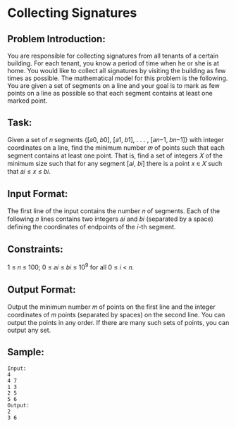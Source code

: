 # Collecting Signatures

## Problem Introduction:

You are responsible for collecting signatures from all tenants of a certain building.
For each tenant, you know a period of time when he or she is at home.
You would like to collect all signatures by visiting the building as few times as
possible.
The mathematical model for this problem is the following. You are given a set
of segments on a line and your goal is to mark as few points on a line as possible
so that each segment contains at least one marked point.

## Task:

Given a set of 𝑛 segments {[𝑎0, 𝑏0], [𝑎1, 𝑏1], . . . , [𝑎𝑛−1, 𝑏𝑛−1]} with integer coordinates on a line, find the minimum number 𝑚 of points such that each segment contains at least one point. That is, find a set of integers 𝑋 of the minimum size such that for any segment [𝑎𝑖, 𝑏𝑖] there is a point 𝑥 ∈ 𝑋 such that 𝑎𝑖 ≤ 𝑥 ≤ 𝑏𝑖.

## Input Format:

The first line of the input contains the number 𝑛 of segments. Each of the following 𝑛 lines
contains two integers 𝑎𝑖 and 𝑏𝑖 (separated by a space) defining the coordinates of endpoints of the 𝑖-th segment.

## Constraints:

1 ≤ 𝑛 ≤ 100; 0 ≤ 𝑎𝑖 ≤ 𝑏𝑖 ≤ 10<sup>9</sup> for all 0 ≤ 𝑖 < 𝑛.

## Output Format:

Output the minimum number 𝑚 of points on the first line and the integer coordinates
of 𝑚 points (separated by spaces) on the second line. You can output the points in any order. If there are many such sets of points, you can output any set.

## Sample:

```
Input:
4
4 7
1 3
2 5
5 6
Output:
2
3 6

```
